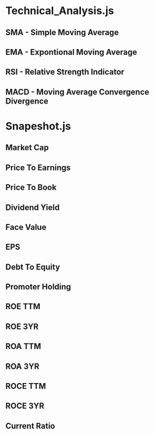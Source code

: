 # Technical_Analysis.js
  ## SMA - Simple Moving Average
  ## EMA - Expontional Moving Average
  ## RSI - Relative Strength Indicator
  ## MACD - Moving Average Convergence Divergence 
  
 #
 #
  
# Snapeshot.js
  ## Market Cap
  ## Price To Earnings
  ## Price To Book
  ## Dividend Yield
  ## Face Value
  ## EPS
  ## Debt To Equity
  ## Promoter Holding
  ## ROE TTM
  ## ROE 3YR
  ## ROA TTM
  ## ROA 3YR
  ## ROCE TTM
  ## ROCE 3YR
  ## Current Ratio

